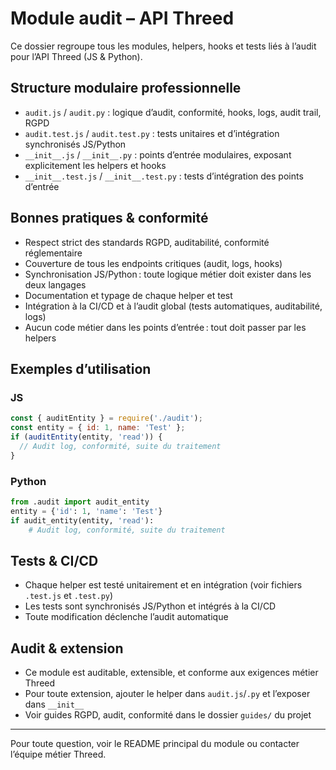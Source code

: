 # Module audit – API Threed

Ce dossier regroupe tous les modules, helpers, hooks et tests liés à l’audit pour l’API Threed (JS & Python).

## Structure modulaire professionnelle
- `audit.js` / `audit.py` : logique d’audit, conformité, hooks, logs, audit trail, RGPD
- `audit.test.js` / `audit.test.py` : tests unitaires et d’intégration synchronisés JS/Python
- `__init__.js` / `__init__.py` : points d’entrée modulaires, exposant explicitement les helpers et hooks
- `__init__.test.js` / `__init__.test.py` : tests d’intégration des points d’entrée

## Bonnes pratiques & conformité
- Respect strict des standards RGPD, auditabilité, conformité réglementaire
- Couverture de tous les endpoints critiques (audit, logs, hooks)
- Synchronisation JS/Python : toute logique métier doit exister dans les deux langages
- Documentation et typage de chaque helper et test
- Intégration à la CI/CD et à l’audit global (tests automatiques, auditabilité, logs)
- Aucun code métier dans les points d’entrée : tout doit passer par les helpers

## Exemples d’utilisation

### JS
```js
const { auditEntity } = require('./audit');
const entity = { id: 1, name: 'Test' };
if (auditEntity(entity, 'read')) {
  // Audit log, conformité, suite du traitement
}
```

### Python
```python
from .audit import audit_entity
entity = {'id': 1, 'name': 'Test'}
if audit_entity(entity, 'read'):
    # Audit log, conformité, suite du traitement
```

## Tests & CI/CD
- Chaque helper est testé unitairement et en intégration (voir fichiers `.test.js` et `.test.py`)
- Les tests sont synchronisés JS/Python et intégrés à la CI/CD
- Toute modification déclenche l’audit automatique

## Audit & extension
- Ce module est auditable, extensible, et conforme aux exigences métier Threed
- Pour toute extension, ajouter le helper dans `audit.js`/`.py` et l’exposer dans `__init__`
- Voir guides RGPD, audit, conformité dans le dossier `guides/` du projet

---
Pour toute question, voir le README principal du module ou contacter l’équipe métier Threed.
